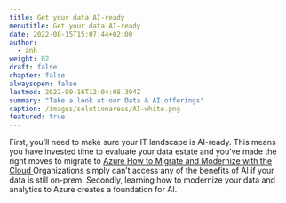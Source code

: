 ```yaml
---
title: Get your data AI-ready
menutitle: Get your data AI-ready
date: 2022-08-15T15:07:44+02:00
author: 
  - anh
weight: 02
draft: false
chapter: false
alwaysopen: false
lastmod: 2022-09-16T12:04:08.394Z
summary: "Take a look at our Data & AI offerings"
caption: /images/solutionareas/AI-white.png
featured: true
---
```


First, you’ll need to make sure your IT landscape is AI-ready. This means you have invested time to evaluate your data estate and you’ve made the right moves to migrate to [<u>Azure How to Migrate and Modernize with the Cloud </u>](https://azure.microsoft.com/en-us/solutions/migration/migration-journey/?activetab=pivot:planningtab#migration) Organizations simply can’t access any of the benefits of AI if your data is still on-prem.  Secondly, learning how to modernize your data and analytics to Azure creates a foundation for AI. 
